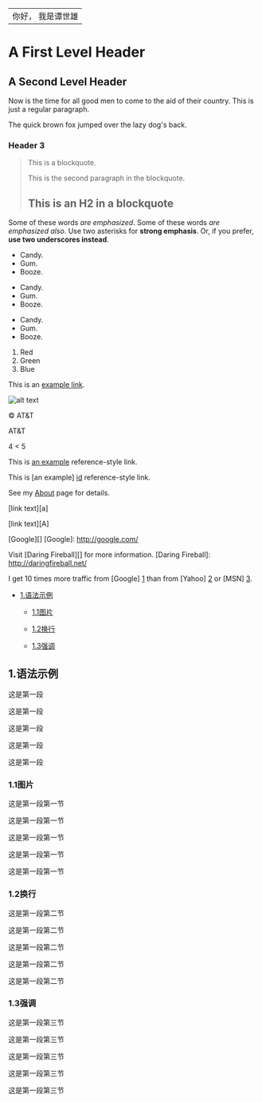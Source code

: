 <table>
    <tr>
        <td>你好， 我是谭世雄</td>
    </tr>
</table>



# A First Level Header #

## A Second Level Header ##

Now is the time for all good men to come to
the aid of their country. This is just a
regular paragraph.

The quick brown fox jumped over the lazy
dog's back.
### Header 3

> This is a blockquote.
> 
> This is the second paragraph in the blockquote.
>
> ## This is an H2 in a blockquote


Some of these words *are emphasized*.
Some of these words _are emphasized also_.
Use two asterisks for **strong emphasis**.
Or, if you prefer, __use two underscores instead__.


* Candy.
* Gum.
* Booze.

+ Candy.
+ Gum.
+ Booze.


- Candy.
- Gum.
- Booze.

1. Red
2. Green
3. Blue

This is an [example link](http://example.com/).

![alt text](D:\test.jpg "Title")

&copy;
AT&T

AT&amp;T

4 &lt; 5


[id]: http://example.com/  "Optional Title Here"
This is [an example][id] reference-style link.

This is [an example] [id] reference-style link.

See my [About](/about/) page for details.


[link text][a]

[link text][A]

[Google][]
[Google]: http://google.com/

Visit [Daring Fireball][] for more information.
[Daring Fireball]: http://daringfireball.net/

I get 10 times more traffic from [Google] [1] than from
[Yahoo] [2] or [MSN] [3].

  [1]: http://google.com/        "Google"
  [2]: http://search.yahoo.com/  "Yahoo Search"
  [3]: http://search.msn.com/    "MSN Search"


* [1.语法示例](#1)

	* [1.1图片](#1.1)
	
	* [1.2换行](#1.2)
	
	* [1.3强调](#1.3)


<h2 id="1">1.语法示例</h2>

这是第一段

这是第一段

这是第一段

这是第一段

这是第一段

<h3 id="1.1">1.1图片</h3>

这是第一段第一节

这是第一段第一节

这是第一段第一节

这是第一段第一节

这是第一段第一节

<h3 id="1.2">1.2换行</h3>

这是第一段第二节

这是第一段第二节

这是第一段第二节

这是第一段第二节

这是第一段第二节

<h3 id="1.1">1.3强调</h3>

这是第一段第三节

这是第一段第三节

这是第一段第三节

这是第一段第三节

这是第一段第三节